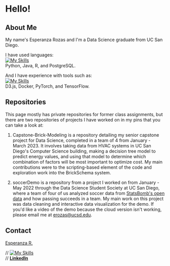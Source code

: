 # Hello!

<script src="https://platform.linkedin.com/badges/js/profile.js" async defer type="text/javascript"></script>

## About Me
My name's Esperanza Rozas and I'm a Data Science graduate from UC San Diego. 

I have used languages:  
[![My Skills](https://skillicons.dev/icons?i=py,java,r,postgres)](https://skillicons.dev)  
Python, Java, R, and PostgreSQL.

And I have experience with tools such as:  
[![My Skills](https://skillicons.dev/icons?i=d3,docker,pytorch,tensorflow)](https://skillicons.dev)  
D3.js, Docker, PyTorch, and TensorFlow.


## Repositories
This page mostly has private repositories for former class assignments, but there are two repositories of projects I have worked on in my pins that you can take a look at:

1. Capstone-Brick-Modeling is a repository detailing my senior capstone project for Data Science, completed in a team of 4 from January - March 2023. It involves taking data from HVAC systems in UC San Diego's Computer Science building, making a decision tree model to predict energy values, and using that model to determine which combination of factors will be most important to optimize cost. My main contributions were to the scripting-based element of the code and exploration work into the BrickSchema system.

2. soccerDemo is a repository from a project I worked on from January - May 2022 through the Data Science Student Society at UC San Diego, where a team of four of us analyzed soccer data from [StatsBomb's open data](https://github.com/statsbomb/open-data) and how passing succeeds in a team. My main work on this project was data cleaning and interactive data visualization for the demo. If you'd like a video of the demo because the cloud version isn't working, please email me at erozas@ucsd.edu.

## Contact

<div class="badge-base LI-profile-badge" data-locale="en_US" data-size="large" data-theme="light" data-type="VERTICAL" data-vanity="esperanza-r" data-version="v1"><a class="badge-base__link LI-simple-link" href="https://www.linkedin.com/in/esperanza-r?trk=profile-badge">Esperanza R.</a></div>
              

// [![My Skills](https://skillicons.dev/icons?i=linkedin)](https://skillicons.dev)  
// [**LinkedIn**](https://www.linkedin.com/in/esperanza-r/)